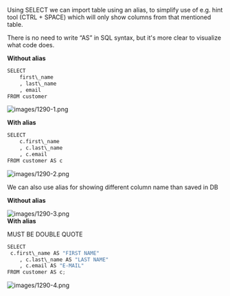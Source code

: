 


  
Using SELECT we can import table using an alias, to simplify use of e.g. hint tool (CTRL + SPACE) which will only show columns from that mentioned table.  
  
There is no need to write “AS” in SQL syntax, but it's more clear to visualize what code does.  
  
**Without alias**  

```python
SELECT   
    first\_name  
    , last\_name  
    , email  
FROM customer
```
  
  
![images/1290-1.png](images/1290-1.png)  
  
**With alias**  

```python
SELECT  
    c.first\_name  
    , c.last\_name  
    , c.email  
FROM customer AS c
```
  
  
![images/1290-2.png](images/1290-2.png)  
  
We can also use alias for showing different column name than saved in DB  
  
**Without alias**  
  
![images/1290-3.png](images/1290-3.png)  
 **With alias**  
  
MUST BE DOUBLE QUOTE  
  

```python
SELECT   
 c.first\_name AS "FIRST NAME"  
	, c.last\_name AS "LAST NAME"  
	, c.email AS "E-MAIL"  
FROM customer AS c;
```
  
  
![images/1290-4.png](images/1290-4.png)